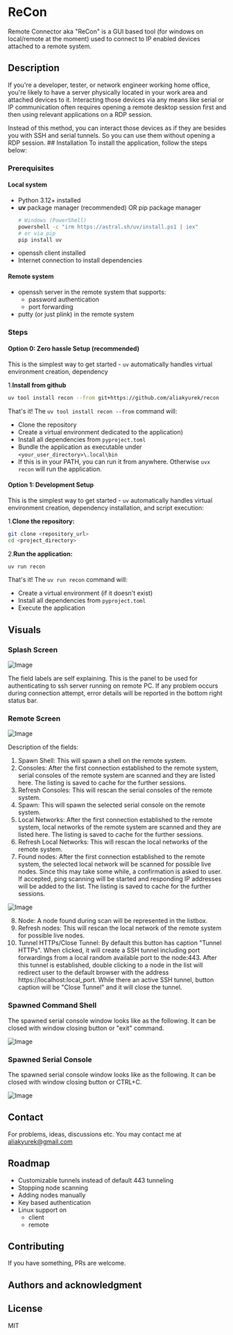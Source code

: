 # ReCon
Remote Connector aka "ReCon" is a GUI based tool (for windows on local/remote at the moment) used to connect to IP enabled devices attached to a remote system.

## Description
If you're a developer, tester, or network engineer working home office, you're likely to have a server physically located in your work area and attached devices to it.
Interacting those devices via any means like serial or IP communication often requires opening a remote desktop session first and then using relevant applications on a RDP session.
<p>
Instead of this method, you can interact those devices as if they are besides you with SSH and serial tunnels. So you can use them without opening a RDP session.
## Installation
To install the application, follow the steps below:
  
### Prerequisites
#### Local system
- Python 3.12+ installed
- **uv** package manager (recommended) OR pip package manager
  ```bash
  # Windows (PowerShell)
  powershell -c "irm https://astral.sh/uv/install.ps1 | iex"
  # or via pip
  pip install uv
  ```
- openssh client installed
- Internet connection to install dependencies

#### Remote system
- openssh server in the remote system that supports:
  - password authentication
  - port forwarding
- putty (or just plink) in the remote system

### Steps
#### Option 0: Zero hassle Setup (recommended)
This is the simplest way to get started - `uv` automatically handles virtual environment creation, dependency

1.**Install from github** 
```bash
uv tool install recon --from git+https://github.com/aliakyurek/recon
``` 

That's it! The `uv tool install recon --from` command will:
- Clone the repository
- Create a virtual environment dedicated to the application)
- Install all dependencies from `pyproject.toml`
- Bundle the application as executable under `<your_user_directory>\.local\bin`
- If this is in your PATH, you can run it from anywhere. Otherwise `uvx recon` will run the application.

#### Option 1: Development Setup 
This is the simplest way to get started - `uv` automatically handles virtual environment creation, dependency installation, and script execution:

1.**Clone the repository:**
```bash
git clone <repository_url>
cd <project_directory>
```

2.**Run the application:**
```bash
uv run recon
```

That's it! The `uv run recon` command will:
- Create a virtual environment (if it doesn't exist)
- Install all dependencies from `pyproject.toml`
- Execute the application


## Visuals
### Splash Screen
![Image](docs/images/screenshot_01.png)

The field labels are self explaining. This is the panel to be used for authenticating to ssh server running on remote PC.
If any problem occurs during connection attempt, error details will be reported in the bottom right status bar.

### Remote Screen
![Image](docs/images/screenshot_02.png)

Description of the fields:
1. Spawn Shell: This will spawn a shell on the remote system.
2. Consoles: After the first connection established to the remote system, serial consoles of the remote system are scanned and they are listed here. The listing is saved to cache for the further sessions.
3. Refresh Consoles: This will rescan the serial consoles of the remote system.
4. Spawn: This will spawn the selected serial console on the remote system.
5. Local Networks: After the first connection established to the remote system, local networks of the remote system are scanned and they are listed here. The listing is saved to cache for the further sessions.
6. Refresh Local Networks: This will rescan the local networks of the remote system.
7. Found nodes: After the first connection established to the remote system, the selected local network will be scanned for possible live nodes. Since this may take some while, a confirmation is asked to user. If accepted, ping scanning will be started and responding IP addresses will be added to the list. The listing is saved to cache for the further sessions.

![Image](docs/images/screenshot_03.png)

8. Node: A node found during scan will be represented in the listbox.
9. Refresh nodes: This will rescan the local network of the remote system for possible live nodes.
10. Tunnel HTTPs/Close Tunnel: By default this button has caption "Tunnel HTTPs". When clicked, it will create a SSH tunnel including port forwardings from a local random available port to the node:443. After this tunnel is established, double clicking to a node in the list will redirect user to the default browser with the address https://localhost:local_port. While there an active SSH tunnel, button caption will be "Close Tunnel" and it will close the tunnel.
### Spawned Command Shell
The spawned serial console window looks like as the following. It can be closed with window closing button or "exit" command.

![Image](docs/images/screenshot_05.png)
### Spawned Serial Console
The spawned serial console window looks like as the following. It can be closed with window closing button or CTRL+C.

![Image](docs/images/screenshot_04.png)
## Contact
For problems, ideas, discussions etc. You may contact me at aliakyurek@gmail.com
## Roadmap
* Customizable tunnels instead of default 443 tunneling
* Stopping node scanning
* Adding nodes manually
* Key based authentication
* Linux support on
  * client
  * remote 
## Contributing
If you have something, PRs are welcome.
## Authors and acknowledgment
## License
MIT
